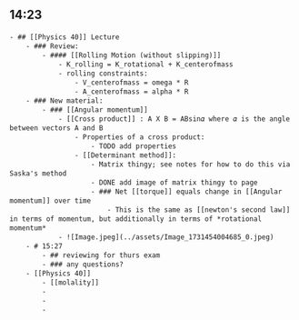 ## 14:23
	- ## [[Physics 40]] Lecture
		- ### Review:
			- #### [[Rolling Motion (without slipping)]]
				- K_rolling = K_rotational + K_centerofmass
				- rolling constraints:
					- V_centerofmass = omega * R
					- A_centerofmass = alpha * R
		- ### New material:
			- ### [[Angular momentum]]
				- [[Cross product]] : A X B = ABsin𝛼 where 𝛼 is the angle between vectors A and B
					- Properties of a cross product:
						- TODO add properties
					- [[Determinant method]]:
						- Matrix thingy; see notes for how to do this via Saska's method
						- DONE add image of matrix thingy to page
						- ### Net [[torque]] equals change in [[Angular momentum]] over time
							- This is the same as [[newton's second law]] in terms of momentum, but additionally in terms of *rotational momentum*
				- ![Image.jpeg](../assets/Image_1731454004685_0.jpeg)
		- # 15:27
			- ## reviewing for thurs exam
			- ### any questions?
		- [[Physics 40]]
			- [[molality]]
			-
			-
			-